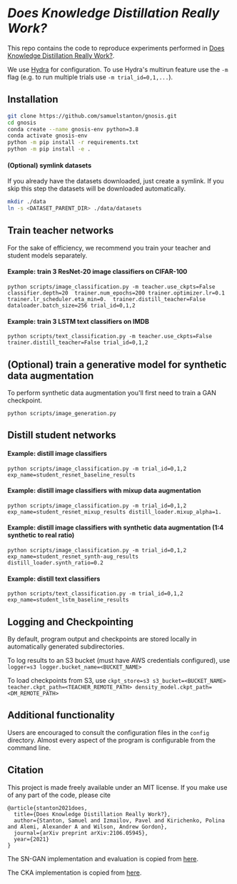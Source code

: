 # _Does Knowledge Distillation Really Work?_

This repo contains the code to reproduce experiments performed in [Does Knowledge Distillation Really Work?](https://arxiv.org/abs/2106.05945).

We use [Hydra](https://hydra.cc/) for configuration.
To use Hydra's multirun feature use the `-m` flag (e.g. to run multiple trials use `-m trial_id=0,1,...`).

## Installation

```bash
git clone https://github.com/samuelstanton/gnosis.git
cd gnosis
conda create --name gnosis-env python=3.8
conda activate gnosis-env
python -m pip install -r requirements.txt
python -m pip install -e .
```

#### (Optional) symlink datasets

If you already have the datasets downloaded, just create a symlink.
If you skip this step the datasets will be downloaded automatically.

```bash
mkdir ./data
ln -s <DATASET_PARENT_DIR> ./data/datasets
```


## Train teacher networks

For the sake of efficiency, we recommend you train your teacher and student models separately.

#### Example: train 3 ResNet-20 image classifiers on CIFAR-100

`python scripts/image_classification.py -m teacher.use_ckpts=False classifier.depth=20 
trainer.num_epochs=200 trainer.optimizer.lr=0.1 trainer.lr_scheduler.eta_min=0. 
trainer.distill_teacher=False dataloader.batch_size=256 trial_id=0,1,2`

#### Example: train 3 LSTM text classifiers on IMDB

`python scripts/text_classification.py -m teacher.use_ckpts=False
trainer.distill_teacher=False trial_id=0,1,2`


## (Optional) train a generative model for synthetic data augmentation

To perform synthetic data augmentation you'll first need to train a GAN checkpoint.

`python scripts/image_generation.py`


## Distill student networks

#### Example: distill image classifiers 

`python scripts/image_classification.py -m trial_id=0,1,2 exp_name=student_resnet_baseline_results`

#### Example: distill image classifiers with mixup data augmentation

`python scripts/image_classification.py -m trial_id=0,1,2 
exp_name=student_resnet_mixup_results distill_loader.mixup_alpha=1.`

#### Example: distill image classifiers with synthetic data augmentation (1:4 synthetic to real ratio)

`python scripts/image_classification.py -m trial_id=0,1,2
exp_name=student_resnet_synth-aug_results distill_loader.synth_ratio=0.2`

#### Example: distill text classifiers

`python scripts/text_classification.py -m trial_id=0,1,2 exp_name=student_lstm_baseline_results`


## Logging and Checkpointing

By default, program output and checkpoints are stored locally in automatically generated subdirectories.

To log results to an S3 bucket (must have AWS credentials configured), use
`logger=s3 logger.bucket_name=<BUCKET_NAME>`

To load checkpoints from S3, use
`ckpt_store=s3 s3_bucket=<BUCKET_NAME> teacher.ckpt_path=<TEACHER_REMOTE_PATH> density_model.ckpt_path=<DM_REMOTE_PATH>`


## Additional functionality

Users are encouraged to consult the configuration files in the `config` directory. 
Almost every aspect of the program is configurable from the command line.


## Citation

This project is made freely available under an MIT license. 
If you make use of any part of the code, please cite

```
@article{stanton2021does,
  title={Does Knowledge Distillation Really Work?},
  author={Stanton, Samuel and Izmailov, Pavel and Kirichenko, Polina and Alemi, Alexander A and Wilson, Andrew Gordon},
  journal={arXiv preprint arXiv:2106.05945},
  year={2021}
}
```

The SN-GAN implementation and evaluation is copied from 
[here](https://github.com/mfinzi/olive-oil-ml/blob/master/oil/architectures/img_gen/resnetgan.py).

The CKA implementation is copied from [here](https://github.com/yuanli2333/CKA-Centered-Kernel-Alignment).